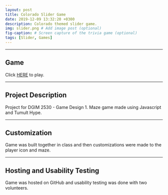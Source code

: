 ```yaml
---
layout: post
title: Colorado Slider Game
date: 2019-12-09 13:32:20 +0300
description: Colorado themed slider game.   
img: slider.png # Add image post (optional)
fig-caption: # Screen capture of the trivia game (optional)
tags: [Slider, Games]
---
```

----
## Game
Click <a href = "https://azschokke.github.io/Slider" target = "_blank" >HERE</a> to play. 

----

## Project Description
Project for DGIM 2530 - Game Design 1. 
Maze game made using Javascript and Tumult Hype. 

----

## Customization
Game was built together in class and then customizations were made to the player icon and maze. 

----

## Hosting and Usability Testing
Game was hosted on GitHub and usability testing was done with two volunteers. 

